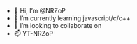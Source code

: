 - 👋 Hi, I’m @NRZoP
- 🌱 I’m currently learning javascript/c/c++
- 💞️ I’m looking to collaborate on 
- 📫 YT-NRZoP

<!---
NRZoP/NRZoP is a ✨ special ✨ repository because its `README.md` (this file) appears on your GitHub profile.
You can click the Preview link to take a look at your changes.
--->
